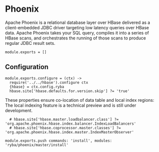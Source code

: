 
# Phoenix

Apache Phoenix is a relational database layer over HBase delivered as a client-embedded
JDBC driver targeting low latency queries over HBase data. Apache Phoenix takes
your SQL query, compiles it into a series of HBase scans, and orchestrates the
running of those scans to produce regular JDBC result sets.


    module.exports = []

## Configuration

    module.exports.configure = (ctx) ->
      require('../../hbase').configure ctx
      {hbase} = ctx.config.ryba
      hbase.site['hbase.defaults.for.version.skip'] ?= 'true'

These properties ensure co-location of data table and local index regions:
The local indexing feature is a technical preview and is still under
development.

      # hbase.site['hbase.master.loadbalancer.class'] ?= 'org.apache.phoenix.hbase.index.balancer.IndexLoadBalancers'
      # hbase.site['hbase.coprocessor.master.classes'] ?= 'org.apache.phoenix.hbase.index.master.IndexMasterObserver'

    module.exports.push commands: 'install', modules: 'ryba/phoenix/master/install'
